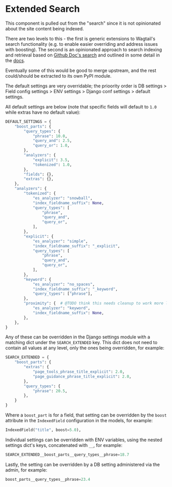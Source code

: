 # Extended Search

This component is pulled out from the "search" since it is not opinionated about the site content being indexed.

There are two levels to this - the first is generic extensions to Wagtail's search functionality (e.g. to enable easier overriding and address issues with boosting). The second is an opinionated approach to search indexing and retrieval based on [Github Doc's search](https://github.blog/2023-03-09-how-github-docs-new-search-works/) and outlined in some detail in the [docs](../../docs/search.md).

Eventually some of this would be good to merge upstream, and the rest could/should be extracted to its own PyPI module.

The default settings are very overridable; the prioority order is DB settings > Field config settings > ENV settings > Django conf settings > default settings.

All default settings are below (note that specific fields will default to `1.0` while extras have no default value):

```py
DEFAULT_SETTINGS = {
    "boost_parts": {
        "query_types": {
            "phrase": 10.0,
            "query_and": 2.5,
            "query_or": 1.0,
        },
        "analyzers": {
            "explicit": 3.5,
            "tokenized": 1.0,
        },
        "fields": {},
        "extras": {},
    },
    "analyzers": {
        "tokenized": {
            "es_analyzer": "snowball",
            "index_fieldname_suffix": None,
            "query_types": [
                "phrase",
                "query_and",
                "query_or",
            ],
        },
        "explicit": {
            "es_analyzer": "simple",
            "index_fieldname_suffix": "_explicit",
            "query_types": [
                "phrase",
                "query_and",
                "query_or",
            ],
        },
        "keyword": {
            "es_analyzer": "no_spaces",
            "index_fieldname_suffix": "_keyword",
            "query_types": ["phrase"],
        },
        "proximity": {  # @TODO think this needs cleanup to work more like Fuzzy - i.e. built into query but analyzed as a FileterField
            "es_analyzer": "keyword",
            "index_fieldname_suffix": None,
        },
    },
}
```

Any of these can be overridden in the Django settings module with a matching dict under the `SEARCH_EXTENDED` key. This dict does not need to contain all values at any level, only the ones being overridden, for example:

```py
SEARCH_EXTENDED = {
    "boost_parts": {
        "extras": {
            "page_tools_phrase_title_explicit": 2.0,
            "page_guidance_phrase_title_explicit": 2.0,
        },
        "query_types": {
            "phrase": 20.5,
        },
    }
}
```

Where a `boost_part` is for a field, that setting can be overridden by the `boost` attribute in the `IndexedField` configuration in the models, for example:

```py
IndexedField("title", boost=5.0),
```

Individual settings can be overridden with ENV variables, using the nested settings dict's keys, concatenated with `__`, for example:

```py
SEARCH_EXTENDED__boost_parts__query_types__phrase=18.7
```

Lastly, the setting can be overridden by a DB setting administered via the admin, for example:

```py
boost_parts__query_types__phrase=23.4
```
